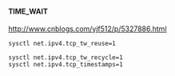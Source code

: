 
#### TIME_WAIT
http://www.cnblogs.com/yjf512/p/5327886.html
```
sysctl net.ipv4.tcp_tw_reuse=1

sysctl net.ipv4.tcp_tw_recycle=1
sysctl net.ipv4.tcp_timestamps=1
```
